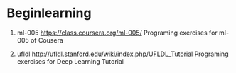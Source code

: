 Beginlearning
===============

1. ml-005
    https://class.coursera.org/ml-005/ 
    Programing exercises for ml-005 of Cousera 

2. ufldl
    http://ufldl.stanford.edu/wiki/index.php/UFLDL_Tutorial
    Programing exercises for Deep Learning Tutorial

